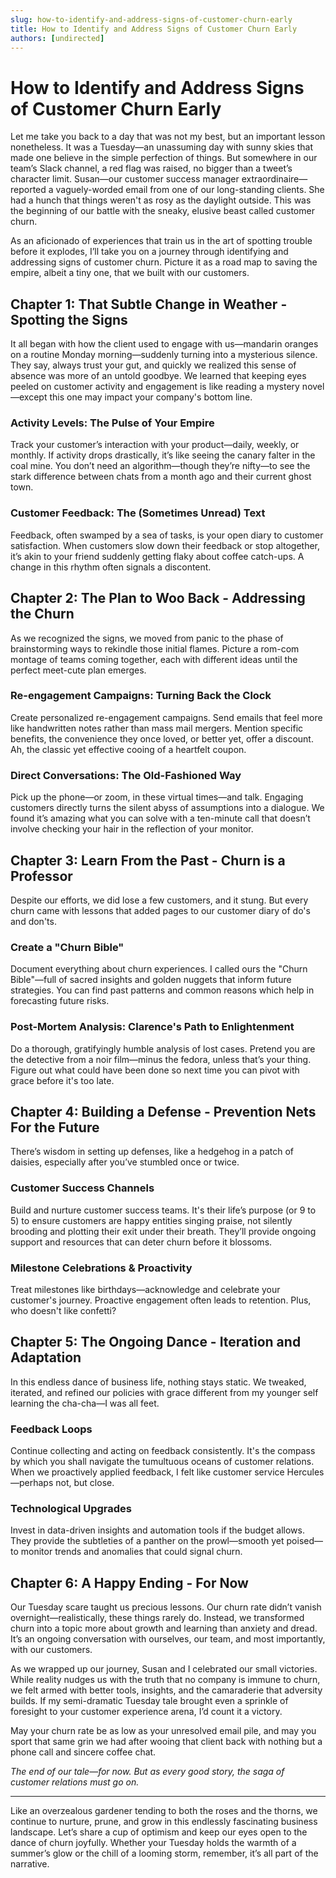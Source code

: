 ```yaml
---
slug: how-to-identify-and-address-signs-of-customer-churn-early
title: How to Identify and Address Signs of Customer Churn Early
authors: [undirected]
---
```



# How to Identify and Address Signs of Customer Churn Early

Let me take you back to a day that was not my best, but an important lesson nonetheless. It was a Tuesday—an unassuming day with sunny skies that made one believe in the simple perfection of things. But somewhere in our team’s Slack channel, a red flag was raised, no bigger than a tweet’s character limit. Susan—our customer success manager extraordinaire—reported a vaguely-worded email from one of our long-standing clients. She had a hunch that things weren't as rosy as the daylight outside. This was the beginning of our battle with the sneaky, elusive beast called customer churn. 

As an aficionado of experiences that train us in the art of spotting trouble before it explodes, I’ll take you on a journey through identifying and addressing signs of customer churn. Picture it as a road map to saving the empire, albeit a tiny one, that we built with our customers.

## Chapter 1: That Subtle Change in Weather - Spotting the Signs

It all began with how the client used to engage with us—mandarin oranges on a routine Monday morning—suddenly turning into a mysterious silence. They say, always trust your gut, and quickly we realized this sense of absence was more of an untold goodbye. We learned that keeping eyes peeled on customer activity and engagement is like reading a mystery novel—except this one may impact your company's bottom line. 

### Activity Levels: The Pulse of Your Empire

Track your customer’s interaction with your product—daily, weekly, or monthly. If activity drops drastically, it’s like seeing the canary falter in the coal mine. You don’t need an algorithm—though they’re nifty—to see the stark difference between chats from a month ago and their current ghost town.

### Customer Feedback: The (Sometimes Unread) Text

Feedback, often swamped by a sea of tasks, is your open diary to customer satisfaction. When customers slow down their feedback or stop altogether, it’s akin to your friend suddenly getting flaky about coffee catch-ups. A change in this rhythm often signals a discontent.

## Chapter 2: The Plan to Woo Back - Addressing the Churn

As we recognized the signs, we moved from panic to the phase of brainstorming ways to rekindle those initial flames. Picture a rom-com montage of teams coming together, each with different ideas until the perfect meet-cute plan emerges.

### Re-engagement Campaigns: Turning Back the Clock

Create personalized re-engagement campaigns. Send emails that feel more like handwritten notes rather than mass mail mergers. Mention specific benefits, the convenience they once loved, or better yet, offer a discount. Ah, the classic yet effective cooing of a heartfelt coupon.

### Direct Conversations: The Old-Fashioned Way

Pick up the phone—or zoom, in these virtual times—and talk. Engaging customers directly turns the silent abyss of assumptions into a dialogue. We found it’s amazing what you can solve with a ten-minute call that doesn’t involve checking your hair in the reflection of your monitor.

## Chapter 3: Learn From the Past - Churn is a Professor

Despite our efforts, we did lose a few customers, and it stung. But every churn came with lessons that added pages to our customer diary of do's and don'ts. 

### Create a "Churn Bible"

Document everything about churn experiences. I called ours the "Churn Bible"—full of sacred insights and golden nuggets that inform future strategies. You can find past patterns and common reasons which help in forecasting future risks.

### Post-Mortem Analysis: Clarence's Path to Enlightenment

Do a thorough, gratifyingly humble analysis of lost cases. Pretend you are the detective from a noir film—minus the fedora, unless that’s your thing. Figure out what could have been done so next time you can pivot with grace before it's too late.

## Chapter 4: Building a Defense - Prevention Nets For the Future

There’s wisdom in setting up defenses, like a hedgehog in a patch of daisies, especially after you’ve stumbled once or twice.

### Customer Success Channels

Build and nurture customer success teams. It's their life’s purpose (or 9 to 5) to ensure customers are happy entities singing praise, not silently brooding and plotting their exit under their breath. They’ll provide ongoing support and resources that can deter churn before it blossoms.

### Milestone Celebrations & Proactivity

Treat milestones like birthdays—acknowledge and celebrate your customer's journey. Proactive engagement often leads to retention. Plus, who doesn't like confetti?

## Chapter 5: The Ongoing Dance - Iteration and Adaptation

In this endless dance of business life, nothing stays static. We tweaked, iterated, and refined our policies with grace different from my younger self learning the cha-cha—I was all feet. 

### Feedback Loops

Continue collecting and acting on feedback consistently. It's the compass by which you shall navigate the tumultuous oceans of customer relations. When we proactively applied feedback, I felt like customer service Hercules—perhaps not, but close.

### Technological Upgrades

Invest in data-driven insights and automation tools if the budget allows. They provide the subtleties of a panther on the prowl—smooth yet poised—to monitor trends and anomalies that could signal churn. 

## Chapter 6: A Happy Ending - For Now

Our Tuesday scare taught us precious lessons. Our churn rate didn’t vanish overnight—realistically, these things rarely do. Instead, we transformed churn into a topic more about growth and learning than anxiety and dread. It’s an ongoing conversation with ourselves, our team, and most importantly, with our customers.

As we wrapped up our journey, Susan and I celebrated our small victories. While reality nudges us with the truth that no company is immune to churn, we felt armed with better tools, insights, and the camaraderie that adversity builds. If my semi-dramatic Tuesday tale brought even a sprinkle of foresight to your customer experience arena, I’d count it a victory.

May your churn rate be as low as your unresolved email pile, and may you sport that same grin we had after wooing that client back with nothing but a phone call and sincere coffee chat.

*The end of our tale—for now. But as every good story, the saga of customer relations must go on.* 

---

Like an overzealous gardener tending to both the roses and the thorns, we continue to nurture, prune, and grow in this endlessly fascinating business landscape. Let’s share a cup of optimism and keep our eyes open to the dance of churn joyfully. Whether your Tuesday holds the warmth of a summer’s glow or the chill of a looming storm, remember, it’s all part of the narrative.